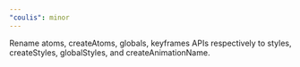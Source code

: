 ```yaml
---
"coulis": minor
---
```


Rename atoms, createAtoms, globals, keyframes APIs respectively to styles, createStyles, globalStyles, and createAnimationName.
